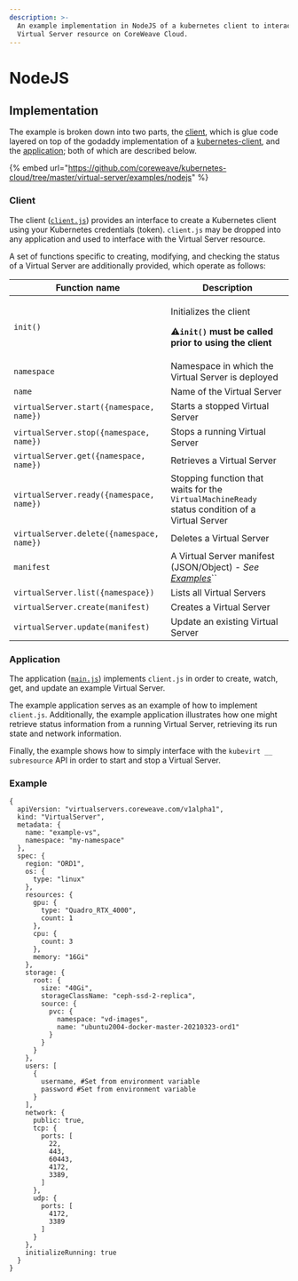 ```yaml
---
description: >-
  An example implementation in NodeJS of a kubernetes client to interact with a
  Virtual Server resource on CoreWeave Cloud.
---
```


# NodeJS

## Implementation

The example is broken down into two parts, the [client](../../../virtual-server/examples/nodejs/client.js), which is glue code layered on top of the godaddy implementation of a [kubernetes-client](https://github.com/godaddy/kubernetes-client), and the [application](../../../virtual-server/examples/nodejs/main.js); both of which are described below.

{% embed url="https://github.com/coreweave/kubernetes-cloud/tree/master/virtual-server/examples/nodejs" %}

### Client

The client ([`client.js`](../../../virtual-server/examples/nodejs/client.js)) provides an interface to create a Kubernetes client using your Kubernetes credentials (token). `client.js` may be dropped into any application and used to interface with the Virtual Server resource.

A set of functions specific to creating, modifying, and checking the status of a Virtual Server are additionally provided, which operate as follows:

| Function name                             | Description                                                                                                                                                                                                       |
| ----------------------------------------- | ----------------------------------------------------------------------------------------------------------------------------------------------------------------------------------------------------------------- |
| `init()`                                  | <p>Initializes the client</p><p><em><strong></strong></em><span data-gb-custom-inline data-tag="emoji" data-code="26a0">⚠</span><strong><code>init()</code> must be called prior to using the client</strong></p> |
| `namespace`                               | Namespace in which the Virtual Server is deployed                                                                                                                                                                 |
| `name`                                    | Name of the Virtual Server                                                                                                                                                                                        |
| `virtualServer.start({namespace, name})`  | Starts a stopped Virtual Server                                                                                                                                                                                   |
| `virtualServer.stop({namespace, name})`   | Stops a running Virtual Server                                                                                                                                                                                    |
| `virtualServer.get({namespace, name})`    | Retrieves a Virtual Server                                                                                                                                                                                        |
| `virtualServer.ready({namespace, name})`  | Stopping function that waits for the `VirtualMachineReady` status condition of a Virtual Server                                                                                                                   |
| `virtualServer.delete({namespace, name})` | Deletes a Virtual Server                                                                                                                                                                                          |
| `manifest`                                | A Virtual Server manifest (JSON/Object) - _See_ [_Examples_](nodejs.md#example-manifest)``                                                                                                                        |
| `virtualServer.list({namespace})`         | Lists all Virtual Servers                                                                                                                                                                                         |
| `virtualServer.create(manifest)`          | Creates a Virtual Server                                                                                                                                                                                          |
| `virtualServer.update(manifest)`          | Update an existing Virtual Server                                                                                                                                                                                 |

### Application

The application ([`main.js`](../../../virtual-server/examples/nodejs/main.js)) implements `client.js` in order to create, watch, get, and update an example Virtual Server.

The example application serves as an example of how to implement `client.js`. Additionally, the example application illustrates how one might retrieve status information from a running Virtual Server, retrieving its run state and network information.

Finally, the example shows how to simply interface with the `kubevirt __ subresource` API in order to start and stop a Virtual Server.

### Example

```
{
  apiVersion: "virtualservers.coreweave.com/v1alpha1",
  kind: "VirtualServer",
  metadata: {
    name: "example-vs",
    namespace: "my-namespace"
  },
  spec: {
    region: "ORD1",
    os: {
      type: "linux"
    },
    resources: {
      gpu: {
        type: "Quadro_RTX_4000",
        count: 1
      },
      cpu: {
        count: 3
      },
      memory: "16Gi"
    },
    storage: {
      root: {
        size: "40Gi",
        storageClassName: "ceph-ssd-2-replica",
        source: {
          pvc: {
            namespace: "vd-images",
            name: "ubuntu2004-docker-master-20210323-ord1"
          }
        }
      }
    },
    users: [
      {
        username, #Set from environment variable
        password #Set from environment variable
      }
    ],
    network: {
      public: true,
      tcp: {
        ports: [
          22,
          443,
          60443,
          4172,
          3389,
        ]
      },
      udp: {
        ports: [
          4172,
          3389
        ]
      }
    },
    initializeRunning: true
  }
}
```
